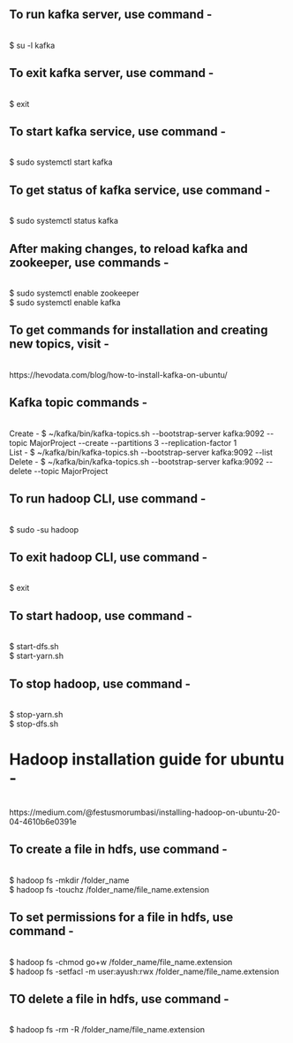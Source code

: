 ## To run kafka server, use command - 
<br />
$ su -l kafka

## To exit kafka server, use command - 
<br />
$ exit

## To start kafka service, use command - 
<br />
$ sudo systemctl start kafka

## To get status of kafka service, use command - 
<br />
$ sudo systemctl status kafka

## After making changes, to reload kafka and zookeeper, use commands - 
<br />
$ sudo systemctl enable zookeeper
<br />
$ sudo systemctl enable kafka

## To get commands for installation and creating new topics, visit - 
<br />
https://hevodata.com/blog/how-to-install-kafka-on-ubuntu/

## Kafka topic commands - 
<br />
Create - $ ~/kafka/bin/kafka-topics.sh --bootstrap-server kafka:9092 --topic MajorProject --create --partitions 3 --replication-factor 1 <br />
List - $ ~/kafka/bin/kafka-topics.sh --bootstrap-server kafka:9092 --list <br />
Delete - $ ~/kafka/bin/kafka-topics.sh --bootstrap-server kafka:9092 --delete --topic MajorProject

## To run hadoop CLI, use command - 
<br />
$ sudo -su hadoop

## To exit hadoop CLI, use command - 
<br />
$ exit

## To start hadoop, use command - 
<br />
$ start-dfs.sh
<br />
$ start-yarn.sh

## To stop hadoop, use command - 
<br />
$ stop-yarn.sh
<br />
$ stop-dfs.sh

# Hadoop installation guide for ubuntu - 
<br />
https://medium.com/@festusmorumbasi/installing-hadoop-on-ubuntu-20-04-4610b6e0391e

## To create a file in hdfs, use command - 
<br />
$ hadoop fs -mkdir /folder_name 
<br />
$ hadoop fs -touchz /folder_name/file_name.extension

## To set permissions for a file in hdfs, use command - 
<br />
$ hadoop fs -chmod  go+w /folder_name/file_name.extension 
<br />
$ hadoop fs -setfacl -m user:ayush:rwx /folder_name/file_name.extension

## TO delete a file in hdfs, use command - 
<br />
$ hadoop fs -rm -R /folder_name/file_name.extension